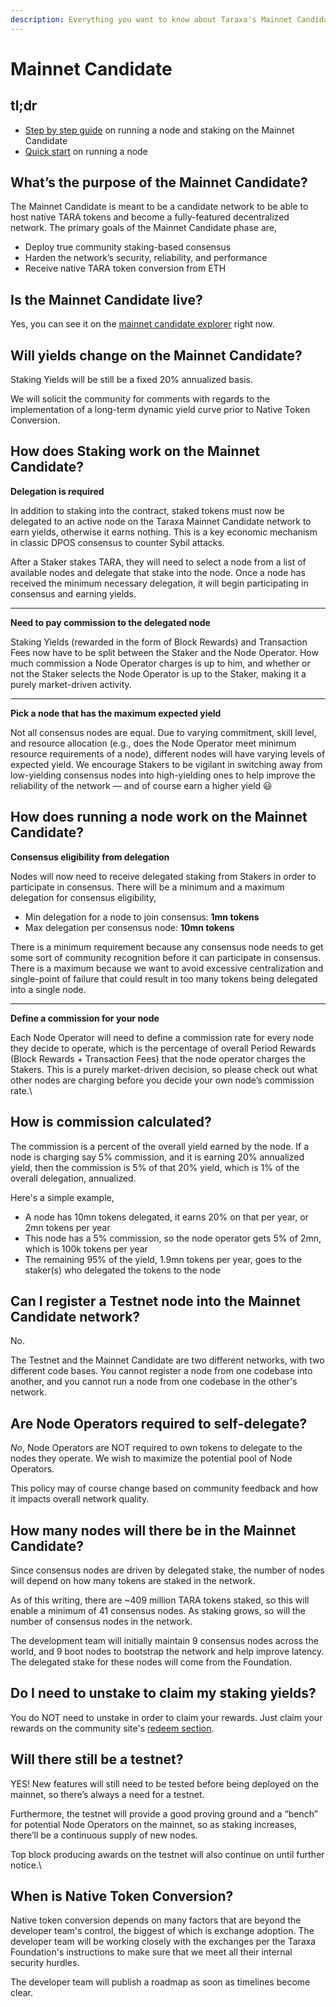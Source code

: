 ```yaml
---
description: Everything you want to know about Taraxa's Mainnet Candidate!
---
```


# Mainnet Candidate

## tl;dr

* [Step by step guide](https://medium.com/taraxa-project/how-to-participate-in-taraxas-mainnet-candidate-a-step-by-step-guide-fb0c0f6ad71f) on running a node and staking on the Mainnet Candidate
* [Quick start](../join-the-mainnet-candidate/quick-start.md) on running a node

## What’s the purpose of the Mainnet Candidate?&#x20;

The Mainnet Candidate is meant to be a candidate network to be able to host native TARA tokens and become a fully-featured decentralized network. The primary goals of the Mainnet Candidate phase are,

* Deploy true community staking-based consensus
* Harden the network’s security, reliability, and performance
* Receive native TARA token conversion from ETH

## Is the Mainnet Candidate live?  <a href="#f7c9" id="f7c9"></a>

Yes, you can see it on the [mainnet candidate explorer](https://explorer.mainnet.taraxa.io) right now.&#x20;

## Will yields change on the Mainnet Candidate? <a href="#f7c9" id="f7c9"></a>

Staking Yields will be still be a fixed 20% annualized basis.

We will solicit the community for comments with regards to the implementation of a long-term dynamic yield curve prior to Native Token Conversion.

## How does **S**taking work on the Mainnet Candidate? <a href="#c0e0" id="c0e0"></a>

**Delegation is required**

In addition to staking into the contract, staked tokens must now be delegated to an active node on the Taraxa Mainnet Candidate network to earn yields, otherwise it earns nothing. This is a key economic mechanism in classic DPOS consensus to counter Sybil attacks.

After a Staker stakes TARA, they will need to select a node from a list of available nodes and delegate that stake into the node. Once a node has received the minimum necessary delegation, it will begin participating in consensus and earning yields.

****

**Need to pay commission to the delegated node**

Staking Yields (rewarded in the form of Block Rewards) and Transaction Fees now have to be split between the Staker and the Node Operator. How much commission a Node Operator charges is up to him, and whether or not the Staker selects the Node Operator is up to the Staker, making it a purely market-driven activity.

****

**Pick a node that has the maximum expected yield**

Not all consensus nodes are equal. Due to varying commitment, skill level, and resource allocation (e.g., does the Node Operator meet minimum resource requirements of a node), different nodes will have varying levels of expected yield. We encourage Stakers to be vigilant in switching away from low-yielding consensus nodes into high-yielding ones to help improve the reliability of the network — and of course earn a higher yield 😃

## How does running a node work on the Mainnet Candidate? <a href="#dac8" id="dac8"></a>

**Consensus eligibility from delegation**

Nodes will now need to receive delegated staking from Stakers in order to participate in consensus. There will be a minimum and a maximum delegation for consensus eligibility,

* Min delegation for a node to join consensus: **1mn tokens**
* Max delegation per consensus node: **10mn tokens**

There is a minimum requirement because any consensus node needs to get some sort of community recognition before it can participate in consensus. There is a maximum because we want to avoid excessive centralization and single-point of failure that could result in too many tokens being delegated into a single node.

****

**Define a commission for your node**

Each Node Operator will need to define a commission rate for every node they decide to operate, which is the percentage of overall Period Rewards (Block Rewards + Transaction Fees) that the node operator charges the Stakers. This is a purely market-driven decision, so please check out what other nodes are charging before you decide your own node’s commission rate.\


## How is commission calculated? <a href="#2fe0" id="2fe0"></a>

The commission is a percent of the overall yield earned by the node. If a node is charging say 5% commission, and it is earning 20% annualized yield, then the commission is 5% of that 20% yield, which is 1% of the overall delegation, annualized.&#x20;

Here's a simple example,&#x20;

* A node has 10mn tokens delegated, it earns 20% on that per year, or 2mn tokens per year
* This node has a 5% commission, so the node operator gets 5% of 2mn, which is 100k tokens per year&#x20;
* The remaining 95% of the yield, 1.9mn tokens per year, goes to the staker(s) who delegated the tokens to the node

## Can I register a Testnet node into the Mainnet Candidate network?  <a href="#2fe0" id="2fe0"></a>

No.&#x20;

The Testnet and the Mainnet Candidate are two different networks, with two different code bases. You cannot register a node from one codebase into another, and you cannot run a node from one codebase in the other's network.&#x20;

## Are Node Operators required to self-delegate? <a href="#2fe0" id="2fe0"></a>

_No_, Node Operators are NOT required to own tokens to delegate to the nodes they operate. We wish to maximize the potential pool of Node Operators.

This policy may of course change based on community feedback and how it impacts overall network quality.

## How many nodes will there be in the Mainnet Candidate? <a href="#7a2a" id="7a2a"></a>

Since consensus nodes are driven by delegated stake, the number of nodes will depend on how many tokens are staked in the network.

As of this writing, there are \~409 million TARA tokens staked, so this will enable a minimum of 41 consensus nodes. As staking grows, so will the number of consensus nodes in the network.

The development team will initially maintain 9 consensus nodes across the world, and 9 boot nodes to bootstrap the network and help improve latency. The delegated stake for these nodes will come from the Foundation.

## Do I need to unstake to claim my staking yields?  <a href="#b168" id="b168"></a>

You do NOT need to unstake in order to claim your rewards. Just claim your rewards on the community site's [redeem section](https://community.taraxa.io/redeem).&#x20;

## Will there still be a testnet? <a href="#b168" id="b168"></a>

YES! New features will still need to be tested before being deployed on the mainnet, so there’s always a need for a testnet.

Furthermore, the testnet will provide a good proving ground and a “bench” for potential Node Operators on the mainnet, so as staking increases, there’ll be a continuous supply of new nodes.

Top block producing awards on the testnet will also continue on until further notice.\


## When is Native Token Conversion?&#x20;

Native token conversion depends on many factors that are beyond the developer team's control, the biggest of which is exchange adoption. The developer team will be working closely with the exchanges per the Taraxa Foundation's instructions to make sure that we meet all their internal security hurdles.&#x20;

The developer team will publish a roadmap as soon as timelines become clear.&#x20;

##
